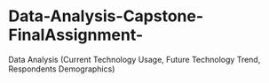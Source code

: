 # Data-Analysis-Capstone-FinalAssignment-
Data Analysis (Current Technology Usage, Future Technology Trend, Respondents Demographics)
